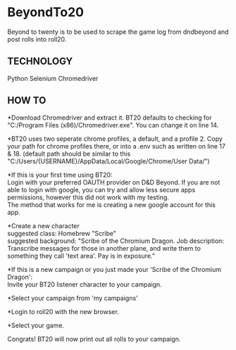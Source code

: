 # BeyondTo20
Beyond to twenty is to be used to scrape the game log from dndbeyond and post rolls into roll20.

## TECHNOLOGY
Python
Selenium
Chromedriver

## HOW TO

*Download Chromedriver and extract it. BT20 defaults to checking for "C:/Program Files (x86)/Chromedriver.exe". You can change it on line 14.

*BT20 uses two seperate chrome profiles, a default, and a profile 2. Copy your path for chrome profiles there, or into a .env such as written on line 17 & 18.
(default path should be similar to this "C:/Users/{USERNAME}/AppData/Local/Google/Chrome/User Data/")

*If this is your first time using BT20:<br/>
  Login with your preferred OAUTH provider on D&D Beyond. If you are not able to login with google, you can try and allow less secure apps permissions, however this did not work with my testing. <br/>
  The method that works for me is creating a new google account for this app.

 *Create a new character<br/>
  suggested class: Homebrew "Scribe"<br/>
  suggested background: "Scribe of the Chromium Dragon. Job description: Transcribe messages for those in another plane, and write them to something they call 'text area'. Pay is in exposure."

*If this is a new campaign or you just made your 'Scribe of the Chromium Dragon':<br/>
  Invite your BT20 listener character to your campaign.

*Select your campaign from 'my campaigns'

*Login to roll20 with the new browser.

*Select your game.

Congrats! BT20 will now print out all rolls to your campaign.
